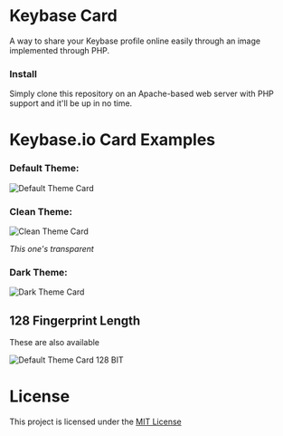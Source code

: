 # Keybase Card
A way to share your Keybase profile online easily through an image implemented through PHP.

### Install
Simply clone this repository on an Apache-based web server with PHP support and it'll be up in no time.

# Keybase.io Card Examples

### Default Theme:

![Default Theme Card](https://keybase.onlineth.com/online.png?theme=default)

### Clean Theme:

![Clean Theme Card](https://keybase.onlineth.com/online.png?theme=clean)

*This one's transparent*

### Dark Theme:

![Dark Theme Card](https://keybase.onlineth.com/online.png?theme=dark)

## 128 Fingerprint Length

These are also available

![Default Theme Card 128 BIT](https://keybase.onlineth.com/online.png?theme=default&bit=128)

# License

This project is licensed under the [MIT License](https://github.com/onlineth/Keybase.io-Card-Node.js/blob/master/LICENSE)
